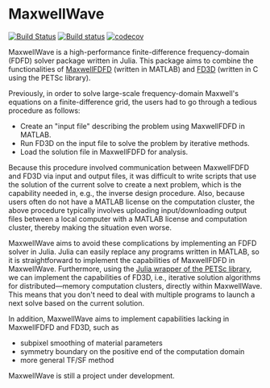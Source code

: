 # MaxwellWave

[![Build Status](https://travis-ci.com/wsshin/MaxwellWave.jl.svg?branch=main)](https://travis-ci.com/wsshin/MaxwellWave.jl)
[![Build status](https://ci.appveyor.com/api/projects/status/msqy41b4qsslmm0u/branch/main?svg=true)](https://ci.appveyor.com/project/wsshin/maxwellwave-jl/branch/main)
[![codecov](https://codecov.io/gh/wsshin/MaxwellWave.jl/branch/main/graph/badge.svg?token=T2UuPYQTXB)](https://codecov.io/gh/wsshin/MaxwellWave.jl)

MaxwellWave is a high-performance finite-difference frequency-domain (FDFD) solver package
written in Julia.  This package aims to combine the functionalities of
[MaxwellFDFD](https://github.com/wsshin/maxwellfdfd) (written in MATLAB) and
[FD3D](https://github.com/wsshin/fd3d) (written in C using the PETSc library).

Previously, in order to solve large-scale frequency-domain Maxwell's equations on a
finite-difference grid, the users had to go through a tedious procedure as follows:

- Create an "input file" describing the problem using MaxwellFDFD in MATLAB.
- Run FD3D on the input file to solve the problem by iterative methods.
- Load the solution file in MaxwellFDFD for analysis.

Because this procedure involved communication between MaxwellFDFD and FD3D via input and
output files, it was difficult to write scripts that use the solution of the current solve
to create a next problem, which is the capability needed in, e.g., the inverse design
procedure.  Also, because users often do not have a MATLAB license on the computation
cluster, the above procedure typically involves uploading input/downloading output files
between a local computer with a MATLAB license and computation cluster, thereby making the
situation even worse.


MaxwellWave aims to avoid these complications by implementing an FDFD solver in Julia.  Julia
can easily replace any programs written in MATLAB, so it is straightforward to implement the
capabilities of MaxwellFDFD in MaxwellWave.  Furthermore, using the [Julia wrapper of the
PETSc library](https://github.com/JuliaParallel/PETSc.jl), we can implement the capabilities
of FD3D, i.e., iterative solution algorithms for distributed—memory computation clusters,
directly within MaxwellWave.  This means that you don't need to deal with multiple programs
to launch a next solve based on the current solution.

In addition, MaxwellWave aims to implement capabilities lacking in MaxwellFDFD and FD3D, such
as

- subpixel smoothing of material parameters
- symmetry boundary on the positive end of the computation domain
- more general TF/SF method

MaxwellWave is still a project under development.

<!---Mention Ian Williamson's repository.--->
